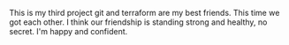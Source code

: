 This is my third project
git and terraform are my best friends. This time we got each other.
I think our friendship is standing strong and healthy, no secret. I'm happy and confident.